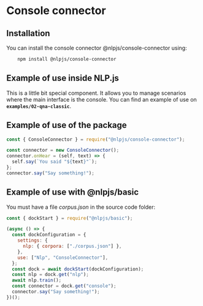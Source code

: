 # Console connector

## Installation

You can install the console connector @nlpjs/console-connector using:

```bash
    npm install @nlpjs/console-connector
```

## Example of use inside NLP.js

This is a little bit special component.
It allows you to manage scenarios where the main interface is the console. You can find an example of use on **`examples/02-qna-classic`**.

## Example of use of the package

```javascript
const { ConsoleConnector } = require("@nlpjs/console-connector");

const connector = new ConsoleConnector();
connector.onHear = (self, text) => {
  self.say(`You said "${text}"`);
};
connector.say("Say something!");
```

## Example of use with @nlpjs/basic

You must have a file _corpus.json_ in the source code folder:

```javascript
const { dockStart } = require("@nlpjs/basic");

(async () => {
  const dockConfiguration = {
    settings: {
      nlp: { corpora: ["./corpus.json"] },
    },
    use: ["Nlp", "ConsoleConnector"],
  };
  const dock = await dockStart(dockConfiguration);
  const nlp = dock.get("nlp");
  await nlp.train();
  const connector = dock.get("console");
  connector.say("Say something!");
})();
```
